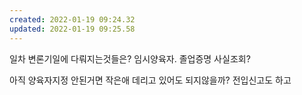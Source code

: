 ```yaml
---
created: 2022-01-19 09:24.32
updated: 2022-01-19 09:25.58
---
```

일차 변론기일에 다뤄지는것들은?
임시양육자. 졸업증명 사실조회?

아직 양육자지정 안된거면 작은애 데리고 있어도 되지않을까? 전입신고도 하고
